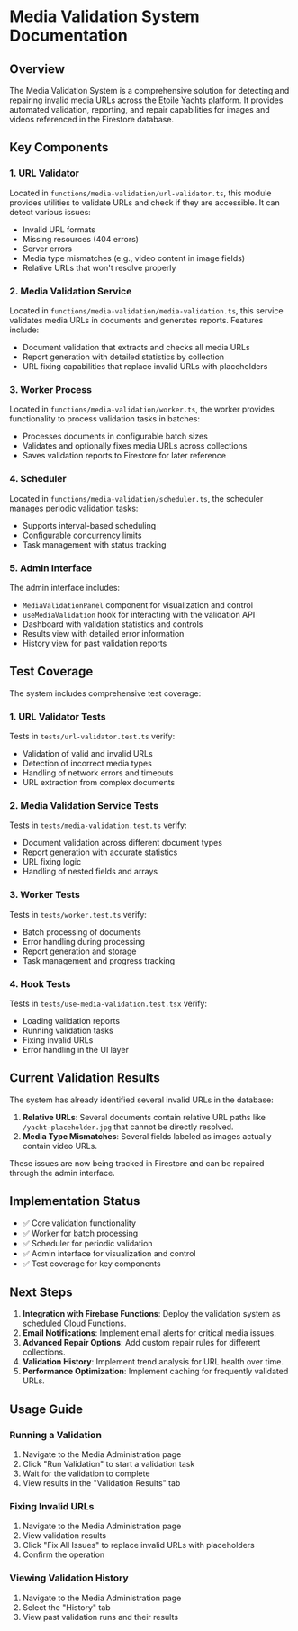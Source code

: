 # Media Validation System Documentation

## Overview

The Media Validation System is a comprehensive solution for detecting and repairing invalid media URLs across the Etoile Yachts platform. It provides automated validation, reporting, and repair capabilities for images and videos referenced in the Firestore database.

## Key Components

### 1. URL Validator
Located in `functions/media-validation/url-validator.ts`, this module provides utilities to validate URLs and check if they are accessible. It can detect various issues:
- Invalid URL formats
- Missing resources (404 errors)
- Server errors
- Media type mismatches (e.g., video content in image fields)
- Relative URLs that won't resolve properly

### 2. Media Validation Service
Located in `functions/media-validation/media-validation.ts`, this service validates media URLs in documents and generates reports. Features include:
- Document validation that extracts and checks all media URLs
- Report generation with detailed statistics by collection
- URL fixing capabilities that replace invalid URLs with placeholders

### 3. Worker Process
Located in `functions/media-validation/worker.ts`, the worker provides functionality to process validation tasks in batches:
- Processes documents in configurable batch sizes
- Validates and optionally fixes media URLs across collections
- Saves validation reports to Firestore for later reference

### 4. Scheduler
Located in `functions/media-validation/scheduler.ts`, the scheduler manages periodic validation tasks:
- Supports interval-based scheduling
- Configurable concurrency limits
- Task management with status tracking

### 5. Admin Interface
The admin interface includes:
- `MediaValidationPanel` component for visualization and control
- `useMediaValidation` hook for interacting with the validation API
- Dashboard with validation statistics and controls
- Results view with detailed error information
- History view for past validation reports

## Test Coverage

The system includes comprehensive test coverage:

### 1. URL Validator Tests
Tests in `tests/url-validator.test.ts` verify:
- Validation of valid and invalid URLs
- Detection of incorrect media types
- Handling of network errors and timeouts
- URL extraction from complex documents

### 2. Media Validation Service Tests
Tests in `tests/media-validation.test.ts` verify:
- Document validation across different document types
- Report generation with accurate statistics
- URL fixing logic
- Handling of nested fields and arrays

### 3. Worker Tests
Tests in `tests/worker.test.ts` verify:
- Batch processing of documents
- Error handling during processing
- Report generation and storage
- Task management and progress tracking

### 4. Hook Tests
Tests in `tests/use-media-validation.test.tsx` verify:
- Loading validation reports
- Running validation tasks
- Fixing invalid URLs
- Error handling in the UI layer

## Current Validation Results

The system has already identified several invalid URLs in the database:

1. **Relative URLs**: Several documents contain relative URL paths like `/yacht-placeholder.jpg` that cannot be directly resolved.
2. **Media Type Mismatches**: Several fields labeled as images actually contain video URLs.

These issues are now being tracked in Firestore and can be repaired through the admin interface.

## Implementation Status

- ✅ Core validation functionality
- ✅ Worker for batch processing
- ✅ Scheduler for periodic validation
- ✅ Admin interface for visualization and control
- ✅ Test coverage for key components

## Next Steps

1. **Integration with Firebase Functions**: Deploy the validation system as scheduled Cloud Functions.
2. **Email Notifications**: Implement email alerts for critical media issues.
3. **Advanced Repair Options**: Add custom repair rules for different collections.
4. **Validation History**: Implement trend analysis for URL health over time.
5. **Performance Optimization**: Implement caching for frequently validated URLs.

## Usage Guide

### Running a Validation

1. Navigate to the Media Administration page
2. Click "Run Validation" to start a validation task
3. Wait for the validation to complete
4. View results in the "Validation Results" tab

### Fixing Invalid URLs

1. Navigate to the Media Administration page
2. View validation results
3. Click "Fix All Issues" to replace invalid URLs with placeholders
4. Confirm the operation

### Viewing Validation History

1. Navigate to the Media Administration page
2. Select the "History" tab
3. View past validation runs and their results